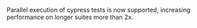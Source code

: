 Parallel execution of cypress tests is now supported, increasing performance on longer suites more than 2x.
